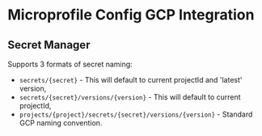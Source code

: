 # Microprofile Config GCP Integration

## Secret Manager ##

Supports 3 formats of secret naming:
* `secrets/{secret}` - This will default to current projectId and 'latest' version,
* `secrets/{secret}/versions/{version}` - This will default to current projectId,
* `projects/{project}/secrets/{secret}/versions/{version}` - Standard GCP naming convention.
